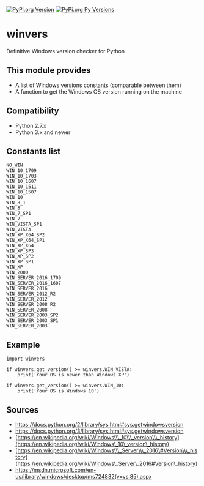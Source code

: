 [![PyPi.org Version](https://img.shields.io/pypi/v/winvers.svg)](https://pypi.org/project/winvers/)
[![PyPi.org Py Versions](https://img.shields.io/pypi/pyversions/winvers.svg)](https://pypi.org/project/winvers/)

# winvers

Definitive Windows version checker for Python

## This module provides

-   A list of Windows versions constants (comparable between them)
-   A function to get the Windows OS version running on the machine

## Compatibility

-   Python 2.7.x
-   Python 3.x and newer

## Constants list

    NO_WIN
    WIN_10_1709
    WIN_10_1703
    WIN_10_1607
    WIN_10_1511
    WIN_10_1507
    WIN_10
    WIN_8_1
    WIN_8
    WIN_7_SP1
    WIN_7
    WIN_VISTA_SP1
    WIN_VISTA
    WIN_XP_X64_SP2
    WIN_XP_X64_SP1
    WIN_XP_X64
    WIN_XP_SP3
    WIN_XP_SP2
    WIN_XP_SP1
    WIN_XP
    WIN_2000
    WIN_SERVER_2016_1709
    WIN_SERVER_2016_1607
    WIN_SERVER_2016
    WIN_SERVER_2012_R2
    WIN_SERVER_2012
    WIN_SERVER_2008_R2
    WIN_SERVER_2008
    WIN_SERVER_2003_SP2
    WIN_SERVER_2003_SP1
    WIN_SERVER_2003

## Example

    import winvers

    if winvers.get_version() >= winvers.WIN_VISTA:
        print('Your OS is newer than Windows XP')

    if winvers.get_version() >= winvers.WIN_10:
        print('Your OS is Windows 10')

## Sources

- <https://docs.python.org/2/library/sys.html#sys.getwindowsversion>
- <https://docs.python.org/3/library/sys.html#sys.getwindowsversion>
- [https://en.wikipedia.org/wiki/Windows\\\_10\\\_version\\\_history](https://en.wikipedia.org/wiki/Windows\_10\_version\_history)
- [https://en.wikipedia.org/wiki/Windows\\\_Server\\\_2016\#Version\\\_history](https://en.wikipedia.org/wiki/Windows\_Server\_2016#Version\_history)
- <https://msdn.microsoft.com/en-us/library/windows/desktop/ms724832(v=vs.85).aspx>
